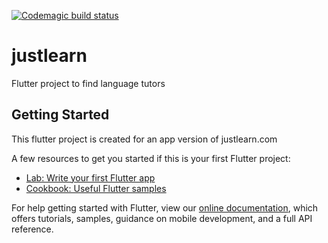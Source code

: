 [![Codemagic build status](https://api.codemagic.io/apps/5f946508eb6759ea9e5652d4/5f946508eb6759ea9e5652d3/status_badge.svg)](https://codemagic.io/apps/5f946508eb6759ea9e5652d4/5f946508eb6759ea9e5652d3/latest_build)

# justlearn

Flutter project to find language tutors

## Getting Started

This flutter project is created for an app version of justlearn.com

A few resources to get you started if this is your first Flutter project:

- [Lab: Write your first Flutter app](https://flutter.dev/docs/get-started/codelab)
- [Cookbook: Useful Flutter samples](https://flutter.dev/docs/cookbook)

For help getting started with Flutter, view our
[online documentation](https://flutter.dev/docs), which offers tutorials,
samples, guidance on mobile development, and a full API reference.
